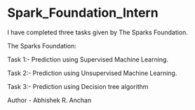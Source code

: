 # Spark_Foundation_Intern
I have completed three tasks given by The Sparks Foundation.

The Sparks Foundation:

Task 1:- Prediction using Supervised Machine Learning.

Task 2:- Prediction using Unsupervised Machine Learning.

Task 3:- Prediction using Decision tree algorithm

Author - Abhishek R. Anchan
